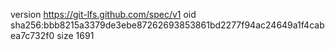 version https://git-lfs.github.com/spec/v1
oid sha256:bbb8215a3379de3ebe87262693853861bd2277f94ac24649a1f4cabea7c732f0
size 1691

